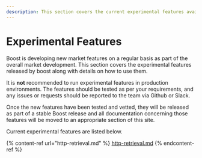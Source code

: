 ```yaml
---
description: This section covers the current experimental features available in Boost
---
```


# Experimental Features

Boost is developing new market features on a regular basis as part of the overall market development. This section covers the experimental features released by boost along with details on how to use them.

It is **not** recommended to run experimental features in production environments. The features should be tested as per your requirements, and any issues or requests should be reported to the team via Github or Slack.

Once the new features have been tested and vetted, they will be released as part of a stable Boost release and all documentation concerning those features will be moved to an appropriate section of this site.

Current experimental features are listed below.

{% content-ref url="http-retrieval.md" %}
[http-retrieval.md](http-retrieval.md)
{% endcontent-ref %}
